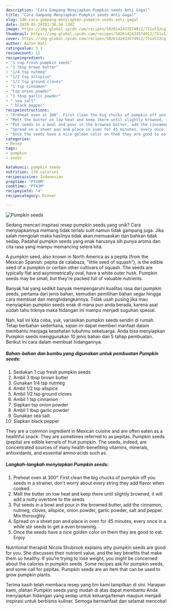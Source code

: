 ```yaml
---
description: "Cara Gampang Menyiapkan Pumpkin seeds Anti Gagal"
title: "Cara Gampang Menyiapkan Pumpkin seeds Anti Gagal"
slug: 146-cara-gampang-menyiapkan-pumpkin-seeds-anti-gagal
date: 2020-05-26T01:38:34.134Z
image: https://img-global.cpcdn.com/recipes/5026142433574912/751x532cq70/pumpkin-seeds-recipe-main-photo.jpg
thumbnail: https://img-global.cpcdn.com/recipes/5026142433574912/751x532cq70/pumpkin-seeds-recipe-main-photo.jpg
cover: https://img-global.cpcdn.com/recipes/5026142433574912/751x532cq70/pumpkin-seeds-recipe-main-photo.jpg
author: Aaron Hall
ratingvalue: 3.1
reviewcount: 11
recipeingredient:
- "1 cup fresh pumpkin seeds"
- "3 tbsp brown butter"
- "1/4 tsp nutmeg"
- "1/2 tsp allspice"
- "1/2 tsp ground cloves"
- "1 tsp cinnamon"
- "tsp onion powder"
- "1 tbsp garlic powder"
- " sea salt"
- " black pepper"
recipeinstructions:
- "Preheat oven at 300°. First clean the big chucks of pumpkin off you seeds in a strainer, don&#39;t worry about every string they add flavor when cooked."
- "Melt the butter on low heat and keep there until slightly browned, it will add a nutty overtone to the seeds"
- "Put seeds in a bowl and pour in the browned butter, add the cinnamon, nutmeg, cloves, allspice, onion powder, garlic powder, salt and pepper. Mix thoroughly."
- "Spread on a sheet pan and place in oven for 45 minutes, every once in a while stir seeds to get a even browning."
- "Once the seeds have a nice golden color on them they are good to eat. Enjoy"
categories:
- Resep
tags:
- pumpkin
- seeds

katakunci: pumpkin seeds 
nutrition: 139 calories
recipecuisine: Indonesian
preptime: "PT28M"
cooktime: "PT43M"
recipeyield: "4"
recipecategory: Dinner

---
```



![Pumpkin seeds](https://img-global.cpcdn.com/recipes/5026142433574912/751x532cq70/pumpkin-seeds-recipe-main-photo.jpg)

Sedang mencari inspirasi resep pumpkin seeds yang unik? Cara menyiapkannya memang tidak terlalu sulit namun tidak gampang juga. Jika salah mengolah maka hasilnya tidak akan memuaskan dan bahkan tidak sedap. Padahal pumpkin seeds yang enak harusnya sih punya aroma dan cita rasa yang mampu memancing selera kita.

A pumpkin seed, also known in North America as a pepita (from the Mexican Spanish: pepita de calabaza, &#34;little seed of squash&#34;), is the edible seed of a pumpkin or certain other cultivars of squash. The seeds are typically flat and asymmetrically oval, have a white outer husk. Pumpkin seeds may be small, but they&#39;re packed full of valuable nutrients.

Banyak hal yang sedikit banyak mempengaruhi kualitas rasa dari pumpkin seeds, pertama dari jenis bahan, kemudian pemilihan bahan segar hingga cara membuat dan menghidangkannya. Tidak usah pusing jika mau menyiapkan pumpkin seeds enak di mana pun anda berada, karena asal sudah tahu triknya maka hidangan ini mampu menjadi suguhan spesial.


Nah, kali ini kita coba, yuk, variasikan pumpkin seeds sendiri di rumah. Tetap berbahan sederhana, sajian ini dapat memberi manfaat dalam membantu menjaga kesehatan tubuhmu sekeluarga. Anda bisa menyiapkan Pumpkin seeds menggunakan 10 jenis bahan dan 5 tahap pembuatan. Berikut ini cara dalam membuat hidangannya.

<!--inarticleads1-->

##### Bahan-bahan dan bumbu yang digunakan untuk pembuatan Pumpkin seeds:

1. Sediakan 1 cup fresh pumpkin seeds
1. Ambil 3 tbsp brown butter
1. Gunakan 1/4 tsp nutmeg
1. Ambil 1/2 tsp allspice
1. Ambil 1/2 tsp ground cloves
1. Ambil 1 tsp cinnamon
1. Siapkan tsp onion powder
1. Ambil 1 tbsp garlic powder
1. Gunakan  sea salt
1. Siapkan  black pepper


They are a common ingredient in Mexican cuisine and are often eaten as a healthful snack. They are sometimes referred to as pepitas. Pumpkin seeds (pepita) are edible kernels of fruit pumpkin. The seeds, indeed, are concentrated sources of many health-benefiting vitamins, minerals, antioxidants, and essential amino acids such as. 

<!--inarticleads2-->

##### Langkah-langkah menyiapkan Pumpkin seeds:

1. Preheat oven at 300°. First clean the big chucks of pumpkin off you seeds in a strainer, don&#39;t worry about every string they add flavor when cooked.
1. Melt the butter on low heat and keep there until slightly browned, it will add a nutty overtone to the seeds
1. Put seeds in a bowl and pour in the browned butter, add the cinnamon, nutmeg, cloves, allspice, onion powder, garlic powder, salt and pepper. Mix thoroughly.
1. Spread on a sheet pan and place in oven for 45 minutes, every once in a while stir seeds to get a even browning.
1. Once the seeds have a nice golden color on them they are good to eat. Enjoy


Nutritional therapist Nicola Shubrook explains why pumpkin seeds are good for you. She discusses their nutrient value, and the key benefits that make them so healthy. If you&#39;re trying to lose weight, you might be concerned about the calories in pumpkin seeds. Some recipes ask for pumpkin seeds, and some call for pepitas. Pumpkin seeds are an item that can be used to grow pumpkin plants. 

Terima kasih telah membaca resep yang tim kami tampilkan di sini. Harapan kami, olahan Pumpkin seeds yang mudah di atas dapat membantu Anda menyiapkan hidangan yang sedap untuk keluarga/teman maupun menjadi inspirasi untuk berbisnis kuliner. Semoga bermanfaat dan selamat mencoba!
